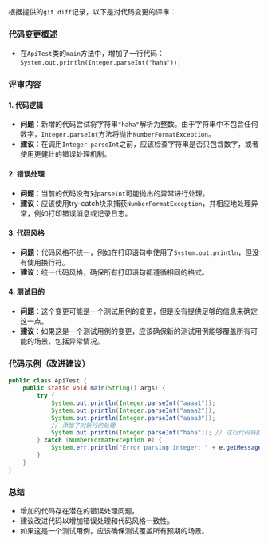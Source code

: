 根据提供的`git diff`记录，以下是对代码变更的评审：

### 代码变更概述
- 在`ApiTest`类的`main`方法中，增加了一行代码：`System.out.println(Integer.parseInt("haha"));`

### 评审内容

#### 1. 代码逻辑
- **问题**：新增的代码尝试将字符串`"haha"`解析为整数。由于字符串中不包含任何数字，`Integer.parseInt`方法将抛出`NumberFormatException`。
- **建议**：在调用`Integer.parseInt`之前，应该检查字符串是否只包含数字，或者使用更健壮的错误处理机制。

#### 2. 错误处理
- **问题**：当前的代码没有对`parseInt`可能抛出的异常进行处理。
- **建议**：应该使用try-catch块来捕获`NumberFormatException`，并相应地处理异常，例如打印错误消息或记录日志。

#### 3. 代码风格
- **问题**：代码风格不统一，例如在打印语句中使用了`System.out.println`，但没有使用换行符。
- **建议**：统一代码风格，确保所有打印语句都遵循相同的格式。

#### 4. 测试目的
- **问题**：这个变更可能是一个测试用例的变更，但是没有提供足够的信息来确定这一点。
- **建议**：如果这是一个测试用例的变更，应该确保新的测试用例能够覆盖所有可能的场景，包括异常情况。

### 代码示例（改进建议）
```java
public class ApiTest {
    public static void main(String[] args) {
        try {
            System.out.println(Integer.parseInt("aaaa1"));
            System.out.println(Integer.parseInt("aaaa2"));
            System.out.println(Integer.parseInt("aaaa3"));
            // 添加了对新行的处理
            System.out.println(Integer.parseInt("haha")); // 这行代码将抛出异常
        } catch (NumberFormatException e) {
            System.err.println("Error parsing integer: " + e.getMessage());
        }
    }
}
```

### 总结
- 增加的代码存在潜在的错误处理问题。
- 建议改进代码以增加错误处理和代码风格一致性。
- 如果这是一个测试用例，应该确保测试覆盖所有预期的场景。